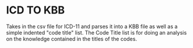 # ICD TO KBB

Takes in the csv file for ICD-11 and parses it into a KBB file as well as a simple indented "code title" list. The Code Title list is for doing an analysis on the knowledge contained in the titles of the codes.